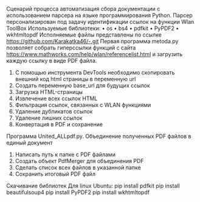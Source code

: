 Сценарий процесса автоматизация сбора документации с использованием парсера на языке программирования Python.
Парсер персонализирован под задачу идентификации ссылок на функции Wlan ToolBox 
Используемые библиотеки:
    •  os
    • bs4
    • pdfkit
    • PyPDF2
    • wkhtmltopdf
Исполняемые файлы представлены по ссылке https://github.com/Karakatka46/-.git
Первая программа metoda.py позволяет собрать гиперссылки функций с сайта https://www.mathworks.com/help/wlan/referencelist.html и загрузить каждую ссылку в виде PDF  файла. 
1. С помощью инструмента DevTools необходимо скопировать внешний код html страницы в переменную url
2. Создать переменную base_url для будущих ссылок
3. Загрузка HTML-страницы
4. Извлечение всех ссылок HTML 
5. Фильтрация ссылок, связанных с WLAN функциями
6. Удаление дубликатов ссылок
7. Удаление лишних ссылок
8. Конвертация в PDF и сохранение

Программа United_ALLpdf.py. Объединение полученных PDF файлов в единый документ
1. Написать путь к папке с PDF файлами
2. Создать объект PdfMerger для объединения PDF
3. Сделать список всех файлов в указанной папке
4. Сохранить итоговый PDF файл

Скачивание библиотек
Для linux Ubuntu:
pip install pdfkit
pip install beautifulsoup4
pip install PyPDF2
pip install wkhtmltopdf
